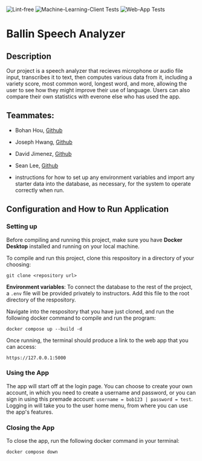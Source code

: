 ![Lint-free](https://github.com/nyu-software-engineering/containerized-app-exercise/actions/workflows/lint.yml/badge.svg) ![Machine-Learning-Client Tests](https://github.com/software-students-fall2024/4-containers-ballincat43/actions/workflows/machine.yaml/badge.svg) ![Web-App Tests](https://github.com/software-students-fall2024/4-containers-ballincat43/actions/workflows/web.yaml/badge.svg)

# Ballin Speech Analyzer

## Description

Our project is a speech analyzer that recieves microphone or audio file input, transcribes it to text, then computes various data from it, including a variety score, most common word, longest word, and more, allowing the user to see how they might improve their use of language. Users can also compare their own statistics with everone else who has used the app.

## Teammates:
- Bohan Hou, [Github](https://github.com/bowohan)
- Joseph Hwang, [Github](https://github.com/JosephNYU)
- David Jimenez, [Github](https://github.com/drj8812)
- Sean Lee, [Github](https://github.com/jseanlee)

- instructions for how to set up any environment variables and import any starter data into the database, as necessary, for the system to operate correctly when run.

## Configuration and How to Run Application

### Setting up 
Before compiling and running this project, make sure you have __Docker Desktop__ installed and running on your local machine. 

To compile and run this project, clone this respository in a directory of your choosing:

```
git clone <repository url> 
```

__Environment variables__: To connect the database to the rest of the project, a `.env` file will be provided privately to instructors. Add this file to the root directory of the respository. 

Navigate into the respository that you have just cloned, and run the following docker command to compile and run the program: 

```
docker compose up --build -d
```

Once running, the terminal should produce a link to the web app that you can access:
```
https://127.0.0.1:5000
```

### Using the App
The app will start off at the login page. You can choose to create your own account, in which you need to create a username and password, or you can sign in using this premade account: `username = bob123 | password = test`. Logging in will take you to the user home menu, from where you can use the app's features. 

### Closing the App
To close the app, run the following docker command in your terminal:
```
docker compose down
```
